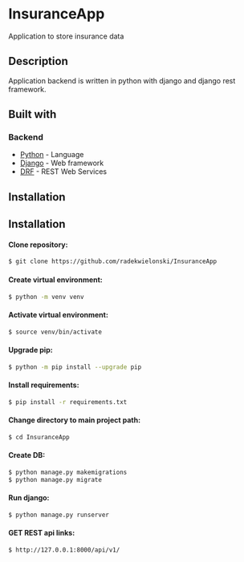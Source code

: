 # InsuranceApp

Application to store insurance data

## Description

Application backend is written in python with django and django rest framework.

## Built with

### Backend

- [Python](https://www.python.org/) - Language
- [Django](https://www.djangoproject.com/) - Web framework
- [DRF](https://www.django-rest-framework.org/) - REST Web Services

## Installation

## Installation

#### Clone repository:

```sh
$ git clone https://github.com/radekwielonski/InsuranceApp
```

#### Create virtual environment:

```sh
$ python -m venv venv
```

#### Activate virtual environment:

```sh
$ source venv/bin/activate
```

#### Upgrade pip:

```sh
$ python -m pip install --upgrade pip
```

#### Install requirements:

```sh
$ pip install -r requirements.txt
```

#### Change directory to main project path:

```sh
$ cd InsuranceApp
```

#### Create DB:

```sh
$ python manage.py makemigrations
$ python manage.py migrate
```

#### Run django:

```sh
$ python manage.py runserver
```

#### GET REST api links:

```sh
$ http://127.0.0.1:8000/api/v1/
```
